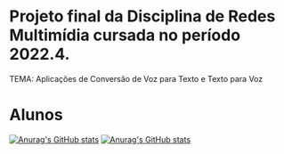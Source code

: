 # Projeto final da Disciplina de Redes Multimídia cursada no período 2022.4.
TEMA: Aplicações de Conversão de Voz para Texto e Texto para Voz

# Alunos
[![Anurag's GitHub stats](https://github-readme-stats.vercel.app/api?username=JonathanSaless)](https://github.com/anuraghazra/github-readme-stats)
[![Anurag's GitHub stats](https://github-readme-stats.vercel.app/api?username=toBraga)](https://github.com/anuraghazra/github-readme-stats)

